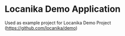 # Locanika Demo Application

Used as example project for Locanika Demo Project (https://github.com/locanika/demo)